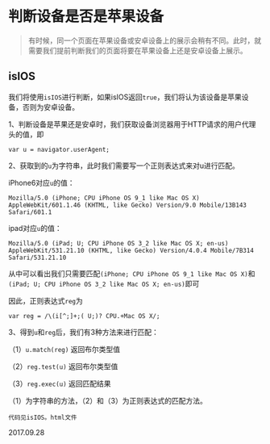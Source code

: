 # 判断设备是否是苹果设备

>有时候，同一个页面在苹果设备或安卓设备上的展示会稍有不同。此时，就需要我们提前判断我们的页面将要在苹果设备上还是安卓设备上展示。

## isIOS

我们将使用`isIOS`进行判断，如果isIOS返回`true`，我们将认为该设备是苹果设备，否则为安卓设备。

1、判断设备是苹果还是安卓时，我们获取设备浏览器用于HTTP请求的用户代理头的值，即

```
var u = navigator.userAgent;
```

2、获取到的`u`为字符串，此时我们需要写一个正则表达式来对u进行匹配。

iPhone6对应`u`的值：

`Mozilla/5.0 (iPhone; CPU iPhone OS 9_1 like Mac OS X) AppleWebKit/601.1.46 (KHTML, like Gecko) Version/9.0 Mobile/13B143 Safari/601.1`

ipad对应`u`的值：

`Mozilla/5.0 (iPad; U; CPU iPhone OS 3_2 like Mac OS X; en-us) AppleWebKit/531.21.10 (KHTML, like Gecko) Version/4.0.4 Mobile/7B314 Safari/531.21.10`

从中可以看出我们只需要匹配`(iPhone; CPU iPhone OS 9_1 like Mac OS X)`和`(iPad; U; CPU iPhone OS 3_2 like Mac OS X; en-us)`即可

因此，正则表达式`reg`为

```
var reg = /\(i[^;]+;( U;)? CPU.+Mac OS X/;
```

3、得到`u`和`reg`后，我们有3种方法来进行匹配：

（1）`u.match(reg)` 返回布尔类型值

（2）`reg.test(u)` 返回布尔类型值

（3）`reg.exec(u)` 返回匹配结果

（1）为字符串的方法，（2）和（3）为正则表达式的匹配方法。

`代码见isIOS。html文件`

2017.09.28